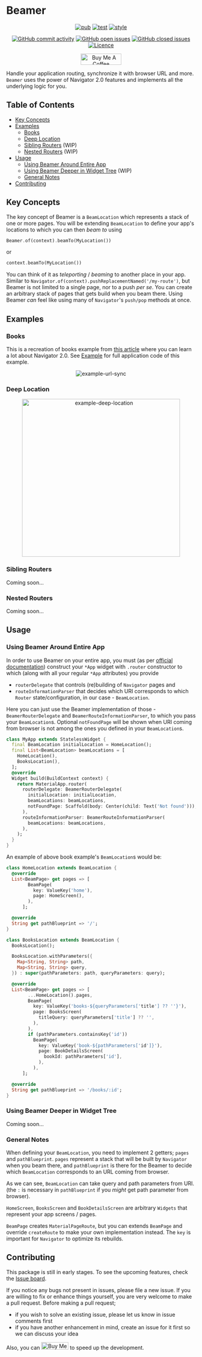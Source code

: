 # Beamer

<p align="center">
<a href="https://pub.dev/packages/beamer"><img src="https://img.shields.io/pub/v/beamer.svg" alt="pub"></a>
<a href="https://github.com/slovnicki/beamer/blob/master/.github/workflows/test.yml"><img src="https://github.com/slovnicki/beamer/workflows/tests/badge.svg" alt="test"></a>
<a href="https://github.com/google/pedantic"><img src="https://dart-lang.github.io/linter/lints/style-pedantic.svg" alt="style"></a>
</p>

<p align="center">
<a href="https://github.com/slovnicki/beamer/commits/master"><img src="https://img.shields.io/github/commit-activity/m/slovnicki/beamer" alt="GitHub commit activity"></a>
<a href="https://github.com/slovnicki/beamer/issues"><img src="https://img.shields.io/github/issues-raw/slovnicki/beamer" alt="GitHub open issues"></a>
<a href="https://github.com/slovnicki/beamer/issues?q=is%3Aissue+is%3Aclosed"><img src="https://img.shields.io/github/issues-closed-raw/slovnicki/beamer" alt="GitHub closed issues"></a>
<a href="https://github.com/slovnicki/beamer/blob/master/LICENSE"><img src="https://img.shields.io/github/license/slovnicki/beamer" alt="Licence"></a>
</p>

<p align="center">
<a href="https://www.buymeacoffee.com/slovnicki" target="_blank"><img src="https://cdn.buymeacoffee.com/buttons/v2/default-yellow.png" alt="Buy Me A Coffee" height="30px" width= "108px"></a>
</p>

Handle your application routing, synchronize it with browser URL and more. `Beamer` uses the power of Navigator 2.0 features and implements all the underlying logic for you.

## Table of Contents

- [Key Concepts](#key-concepts)
- [Examples](#examples)
    - [Books](#books)
    - [Deep Location](#deep-location)
    - [Sibling Routers](#sibling-routers) (WIP)
    - [Nested Routers](#nested-routers) (WIP)
- [Usage](#usage)
  - [Using Beamer Around Entire App](#using-beamer-around-entire-app)
  - [Using Beamer Deeper in Widget Tree](#using-beamer-deeper-in-widget-tree) (WIP)
  - [General Notes](#general-notes)
- [Contributing](#contributing)

## Key Concepts

The key concept of Beamer is a `BeamLocation` which represents a stack of one or more pages. You will be extending `BeamLocation` to define your app's locations to which you can then _beam to_ using

```dart
Beamer.of(context).beamTo(MyLocation())
```

or

```dart
context.beamTo(MyLocation())
```

You can think of it as _teleporting_ / _beaming_ to another place in your app. Similar to `Navigator.of(context).pushReplacementNamed('/my-route')`, but Beamer is not limited to a single page, nor to a push _per se_. You can create an arbitrary stack of pages that gets build when you beam there. Using Beamer _can_ feel like using many of `Navigator`'s `push/pop` methods at once.

## Examples

### Books

This is a recreation of books example from [this article](https://medium.com/flutter/learning-flutters-new-navigation-and-routing-system-7c9068155ade) where you can learn a lot about Navigator 2.0. See [Example](https://pub.dev/packages/beamer/example) for full application code of this example.

<p align="center">
<img src="https://raw.githubusercontent.com/slovnicki/beamer/master/res/example-books.gif" alt="example-url-sync" style="margin-right:16px;margin-left:16px">

### Deep Location

<p align="center">
<img src="https://raw.githubusercontent.com/slovnicki/beamer/master/res/example-deep-location.gif" alt="example-deep-location" width="420" style="margin-right:16px;margin-left:16px">

### Sibling Routers

Coming soon...

### Nested Routers

Coming soon...

## Usage

### Using Beamer Around Entire App

In order to use Beamer on your entire app, you must (as per [official documentation](https://api.flutter.dev/flutter/widgets/Router-class.html)) construct your `*App` widget with `.router` constructor to which (along with all your regular `*App` attributes) you provide

- `routerDelegate` that controls (re)building of `Navigator` pages and
- `routeInformationParser` that decides which URI corresponds to which `Router` state/configuration, in our case - `BeamLocation`.

Here you can just use the Beamer implementation of those - `BeamerRouterDelegate` and `BeamerRouteInformationParser`, to which you pass your `BeamLocation`s. Optional `notFoundPage` will be shown when URI coming from browser is not among the ones you defined in your `BeamLocation`s.

```dart
class MyApp extends StatelessWidget {
  final BeamLocation initialLocation = HomeLocation();
  final List<BeamLocation> beamLocations = [
    HomeLocation(),
    BooksLocation(),
  ];
  @override
  Widget build(BuildContext context) {
    return MaterialApp.router(
      routerDelegate: BeamerRouterDelegate(
        initialLocation: initialLocation,
        beamLocations: beamLocations,
        notFoundPage: Scaffold(body: Center(child: Text('Not found'))),
      ),
      routeInformationParser: BeamerRouteInformationParser(
        beamLocations: beamLocations,
      ),
    );
  }
}
```

An example of above book example's `BeamLocation`s would be:

```dart
class HomeLocation extends BeamLocation {
  @override
  List<BeamPage> get pages => [
        BeamPage(
          key: ValueKey('home'),
          page: HomeScreen(),
        ),
      ];

  @override
  String get pathBlueprint => '/';
}

class BooksLocation extends BeamLocation {
  BooksLocation();

  BooksLocation.withParameters({
    Map<String, String> path,
    Map<String, String> query,
  }) : super(pathParameters: path, queryParameters: query);

  @override
  List<BeamPage> get pages => [
        ...HomeLocation().pages,
        BeamPage(
          key: ValueKey('books-${queryParameters['title'] ?? ''}'),
          page: BooksScreen(
            titleQuery: queryParameters['title'] ?? '',
          ),
        ),
        if (pathParameters.containsKey('id'))
          BeamPage(
            key: ValueKey('book-${pathParameters['id']}'),
            page: BookDetailsScreen(
              bookId: pathParameters['id'],
            ),
          ),
      ];

  @override
  String get pathBlueprint => '/books/:id';
}
```

### Using Beamer Deeper in Widget Tree

Coming soon...

### General Notes

When defining your `BeamLocation`, you need to implement 2 getters; `pages` and `pathBlueprint`. `pages` represent a stack that will be built by `Navigator` when you beam there, and `pathBlueprint` is there for the Beamer to decide which `BeamLocation` corresponds to an URL coming from browser.

As we can see, `BeamLocation` can take query and path parameters from URI. (the `:` is necessary in `pathBlueprint` if you _might_ get path parameter from browser).

`HomeScreen`, `BooksScreen` and `BookDetailsScreen` are arbitrary `Widgets` that represent your app screens / pages.

`BeamPage` creates `MaterialPageRoute`, but you can extends `BeamPage` and override `createRoute` to make your own implementation instead. The `key` is important for `Navigator` to optimize its rebuilds.

## Contributing

This package is still in early stages. To see the upcoming features, check the [Issue board](https://github.com/slovnicki/beamer/issues).

If you notice any bugs not present in issues, please file a new issue. If you are willing to fix or enhance things yourself, you are very welcome to make a pull request. Before making a pull request;

- if you wish to solve an existing issue, please let us know in issue comments first
- if you have another enhancement in mind, create an issue for it first so we can discuss your idea

Also, you can <a href="https://www.buymeacoffee.com/slovnicki" target="_blank"><img src="https://cdn.buymeacoffee.com/buttons/v2/default-yellow.png" alt="Buy Me A Coffee" height="20px" width= "72px"></a> to speed up the development.

